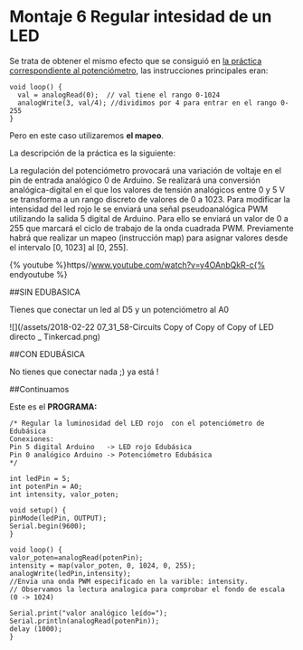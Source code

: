 
# Montaje 6 Regular intesidad de un LED

Se trata de obtener el mismo efecto que se consiguió en [la práctica correspondiente al potenciómetro](montaje_4_mapeo_potenciometro_edubasica.html), las instrucciones principales eran:

```cpp+lineNumbers:true
void loop() {
  val = analogRead(0);  // val tiene el rango 0-1024
  analogWrite(3, val/4); //dividimos por 4 para entrar en el rango 0-255
}
```

Pero en este caso utilizaremos **el mapeo**. 

La descripción de la práctica es la siguiente:

La regulación del potenciómetro provocará una variación de voltaje en el pin de entrada analógico 0 de Arduino. Se realizará una conversión analógica-digital en el que los valores de tensión analógicos entre 0 y 5 V se transforma a un rango discreto de valores de 0 a 1023. Para modificar la intensidad del led rojo le se enviará una señal pseudoanalógica PWM utilizando la salida 5 digital de Arduino. Para ello se enviará un valor de 0 a 255 que marcará el ciclo de trabajo de la onda cuadrada PWM. Previamente habrá que realizar un mapeo (instrucción map) para asignar valores desde el intervalo [0, 1023] al [0, 255].

{% youtube %}https//www.youtube.com/watch?v=y4OAnbQkR-c{% endyoutube %}

##SIN EDUBASICA

Tienes que conectar un led al D5 y un potenciómetro al A0

![](/assets/2018-02-22 07_31_58-Circuits Copy of Copy of Copy of LED directo _ Tinkercad.png)

##CON EDUBÁSICA

No tienes que conectar nada ;) ya está !

##Continuamos

Este es el **PROGRAMA:**

```cpp+lineNumbers:true
/* Regular la luminosidad del LED rojo  con el potenciómetro de Edubásica
Conexiones:
Pin 5 digital Arduino   -> LED rojo Edubásica
Pin 0 analógico Arduino -> Potenciómetro Edubásica
*/

int ledPin = 5;
int potenPin = A0;
int intensity, valor_poten;

void setup() {
pinMode(ledPin, OUTPUT);
Serial.begin(9600);
}

void loop() {
valor_poten=analogRead(potenPin);
intensity = map(valor_poten, 0, 1024, 0, 255);
analogWrite(ledPin,intensity); 
//Envia una onda PWM especificado en la varible: intensity.
// Observamos la lectura analogica para comprobar el fondo de escala (0 -> 1024)

Serial.print("valor analógico leído=");
Serial.println(analogRead(potenPin));
delay (1000);
}
```